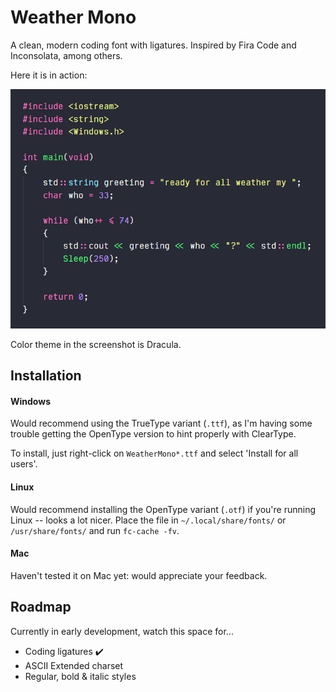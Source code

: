 # Weather Mono

A clean, modern coding font with ligatures. Inspired by Fira Code and Inconsolata, among others.

Here it is in action:

![Code example](./res/example_cpp.png "Code example")

Color theme in the screenshot is Dracula.

## Installation

#### Windows

Would recommend using the TrueType variant (`.ttf`), as I'm having some trouble getting the
OpenType version to hint properly with ClearType.

To install, just right-click on `WeatherMono*.ttf` and select 'Install for all users'.

#### Linux

Would recommend installing the OpenType variant (`.otf`) if you're running Linux -- looks a lot nicer.
Place the file in `~/.local/share/fonts/` or `/usr/share/fonts/` and run `fc-cache -fv`.

#### Mac

Haven't tested it on Mac yet: would appreciate your feedback.

## Roadmap

Currently in early development, watch this space for...

- Coding ligatures ✔️
- ASCII Extended charset
- Regular, bold & italic styles

